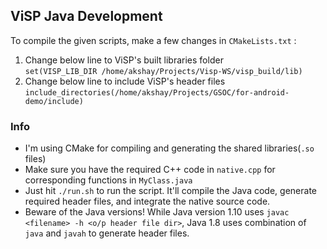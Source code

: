 ## ViSP Java Development

To compile the given scripts, make a few changes in `CMakeLists.txt` :
1. Change below line to ViSP's built libraries folder  
```set(VISP_LIB_DIR /home/akshay/Projects/Visp-WS/visp_build/lib)```
2. Change below line to include ViSP's header files  
```include_directories(/home/akshay/Projects/GSOC/for-android-demo/include)```

### Info
+ I'm using CMake for compiling and generating the shared libraries(`.so` files)
+ Make sure you have the required C++ code in `native.cpp` for corresponding functions in `MyClass.java`
+ Just hit `./run.sh` to run the script. It'll compile the Java code, generate required header files, and integrate the native source code.
+ Beware of the Java versions! While Java version 1.10 uses `javac <filename> -h <o/p header file dir>`, Java 1.8 uses combination of `java` and `javah` to generate header files.

